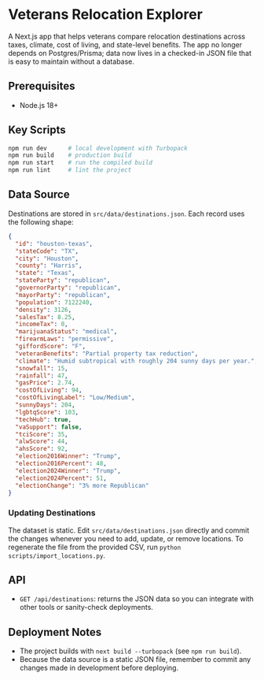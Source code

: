 ﻿# Veterans Relocation Explorer

A Next.js app that helps veterans compare relocation destinations across taxes, climate, cost of living, and state-level benefits. The app no longer depends on Postgres/Prisma; data now lives in a checked-in JSON file that is easy to maintain without a database.

## Prerequisites

- Node.js 18+

## Key Scripts

```bash
npm run dev      # local development with Turbopack
npm run build    # production build
npm run start    # run the compiled build
npm run lint     # lint the project
```

## Data Source

Destinations are stored in `src/data/destinations.json`. Each record uses the following shape:

```json
{
  "id": "houston-texas",
  "stateCode": "TX",
  "city": "Houston",
  "county": "Harris",
  "state": "Texas",
  "stateParty": "republican",
  "governorParty": "republican",
  "mayorParty": "republican",
  "population": 7122240,
  "density": 3126,
  "salesTax": 8.25,
  "incomeTax": 0,
  "marijuanaStatus": "medical",
  "firearmLaws": "permissive",
  "giffordScore": "F",
  "veteranBenefits": "Partial property tax reduction",
  "climate": "Humid subtropical with roughly 204 sunny days per year.",
  "snowfall": 15,
  "rainfall": 47,
  "gasPrice": 2.74,
  "costOfLiving": 94,
  "costOfLivingLabel": "Low/Medium",
  "sunnyDays": 204,
  "lgbtqScore": 103,
  "techHub": true,
  "vaSupport": false,
  "tciScore": 35,
  "alwScore": 44,
  "ahsScore": 92,
  "election2016Winner": "Trump",
  "election2016Percent": 48,
  "election2024Winner": "Trump",
  "election2024Percent": 51,
  "electionChange": "3% more Republican"
}
```

### Updating Destinations

The dataset is static. Edit `src/data/destinations.json` directly and commit the changes whenever you need to add, update, or remove locations. To regenerate the file from the provided CSV, run `python scripts/import_locations.py`.

## API

- `GET /api/destinations`: returns the JSON data so you can integrate with other tools or sanity-check deployments.

## Deployment Notes

- The project builds with `next build --turbopack` (see `npm run build`).
- Because the data source is a static JSON file, remember to commit any changes made in development before deploying.
